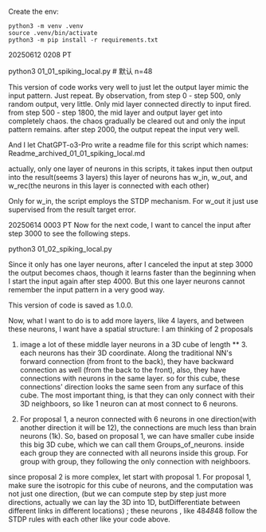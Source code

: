 Create the env:
```
python3 -m venv .venv
source .venv/bin/activate
python3 -m pip install -r requirements.txt
```


20250612 0208 PT

python3 01_01_spiking_local.py         # 默认 n=48

This version of code works very well to just let the output layer mimic the input pattern. Just repeat. 
By observation, 
from step 0 - step 500, only random output, very little. Only mid layer connected directly to input fired. 
from step 500 - step 1800, the mid layer and output layer get into completely chaos. 
the chaos gradually be cleared out and only the input pattern remains. 
after step 2000, the output repeat the input very well. 

And I let ChatGPT-o3-Pro write a readme file for this script which names: Readme_archived_01_01_spiking_local.md

actually, only one layer of neurons in this scripts, it takes input then output into the result(seems 3 layers)
this layer of neurons has w_in, w_out, and w_rec(the neurons in this layer is connected with each other)

Only for w_in, the script employs the STDP mechanism.
For w_out it just use supervised from the result target error. 



20250614 0003 PT
Now for the next code, I want to cancel the input after step 3000 to see the following steps. 

python3 01_02_spiking_local.py 

Since it only has one layer neurons, after I canceled the input at step 3000 the output becomes chaos, though it learns faster than the beginning when I start the input again after step 4000. But this one layer neurons cannot remember the input pattern in a very good way. 


This version of code is saved as 1.0.0.

Now, what I want to do is to add more layers, like 4 layers, and between these neurons, I want have a spatial structure:
I am thinking of 2 proposals
1. image a lot of these middle layer neurons in a 3D cube of length ** 3. each neurons has their 3D coordinate. Along the traditional NN's forward connection (from front to the back), they have backward connection as well (from the back to the front), also, they have connections with neurons in the same layer. so for this cube, these connections' direction looks the same seen from any surface of this cube. The most important thing, is that they can only connect with their 3D neighboors, so like 1 neuron can at most connect to 6 neurons.

2. For proposal 1, a neuron connected with 6 neurons in one direction(with another direction it will be 12), the connections are much less than brain neurons (1k). So, based on proposal 1, we can have smaller cube inside this big 3D cube, which we can call them Groups_of_neurons. inside each group they are connected with all neurons inside this group. For group with group, they following the  only connection with neighboors. 


since proposal 2 is  more complex, let start with proposal 1. For proposal 1, make sure the isotropic for this cube of neurons, and the computation was not just one direction, (but we can compute step by step just more directions, actually we can lay the 3D into 1D, butDifferentiate between different links in different locations) ; these neurons , like 48*48*48 follow the STDP rules with each other like your code above. 